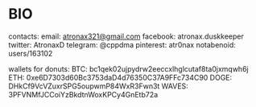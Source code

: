 # BIO

contacts:
email: atronax321@gmail.com
facebook: atronax.duskkeeper
twitter: AtronaxD
telegram: @cppdma
pinterest: atr0nax
notabenoid: users/163102

wallets for donuts:
BTC: bc1qek02ujpydrw2eeccxlhglcutaf8ta0jxmqwh6j
ETH: 0xe6D7303d60Bc3753daD4d76350C37A9FFc734C90
DOGE: DHkCf9VcVZuxrSPG5oupwmP84WxR3Fwn3t
WAVES: 3PFVNMfJCCoiYzBkdtnWoxKPCy4GnEtb72a
